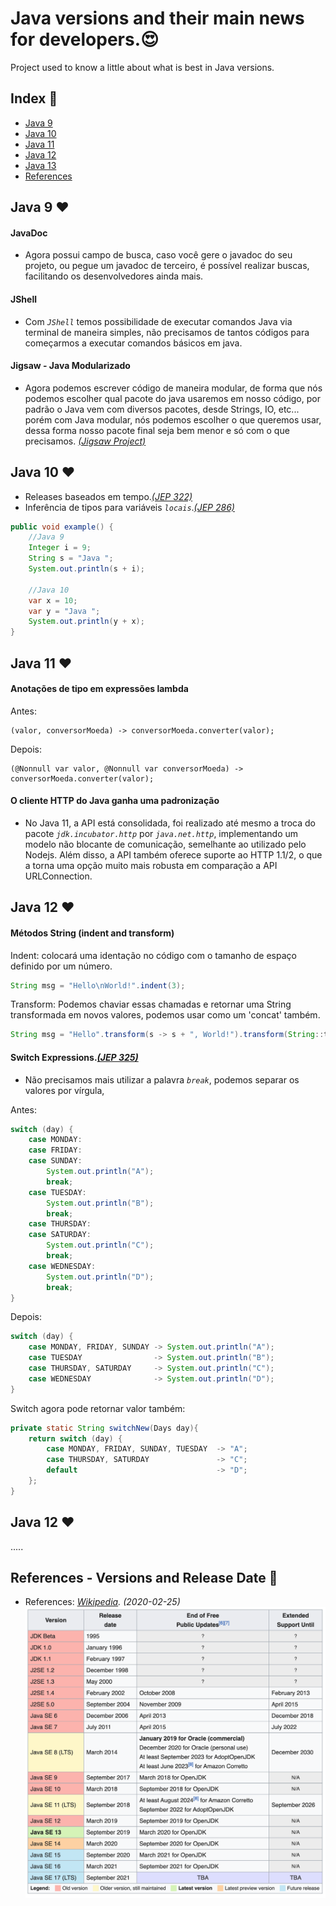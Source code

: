 # Java versions and their main news for developers.:heart_eyes:

Project used to know a little about what is best in Java versions.

## Index :pushpin:

- [Java 9](#java9)
- [Java 10](#java10)
- [Java 11](#java11)
- [Java 12](#java12)
- [Java 13](#java13)
- [References](#references)

## Java 9 <a name="java9"></a>:heart:

#### JavaDoc

- Agora possui campo de busca, caso você gere o javadoc do seu projeto, ou pegue um javadoc de terceiro, é possível realizar buscas, facilitando os desenvolvedores ainda mais.

#### JShell

- Com _`JShell`_ temos possibilidade de executar comandos Java via terminal de maneira simples, não precisamos de tantos códigos para começarmos a executar comandos básicos em java.

#### Jigsaw - Java Modularizado

- Agora podemos escrever código de maneira modular, de forma que nós podemos escolher qual pacote do java usaremos em nosso código, por padrão o Java vem com diversos pacotes, desde Strings, IO, etc... porém com Java modular, nós podemos escolher o que queremos usar, dessa forma nosso pacote final seja bem menor e só com o que precisamos. _[(Jigsaw Project)](https://openjdk.java.net/projects/jigsaw/)_

## Java 10 <a name="java10"></a>:heart:

- Releases baseados em tempo._[(JEP 322)](http://openjdk.java.net/jeps/322)_
- Inferência de tipos para variáveis _`locais`_._[(JEP 286)](http://openjdk.java.net/jeps/286)_

```java
public void example() {
    //Java 9
    Integer i = 9;
    String s = "Java ";
    System.out.println(s + i);

    //Java 10
    var x = 10;
    var y = "Java ";
    System.out.println(y + x);
}
```

## Java 11 <a name="java11"></a>:heart:

#### Anotações de tipo em expressões lambda

Antes:
```
(valor, conversorMoeda) -> conversorMoeda.converter(valor);
```

Depois:
```
(@Nonnull var valor, @Nonnull var conversorMoeda) -> conversorMoeda.converter(valor);
```

#### O cliente HTTP do Java ganha uma padronização

- No Java 11, a API está consolidada, foi realizado até mesmo a troca do pacote _`jdk.incubator.http`_ por _`java.net.http`_, implementando um modelo não blocante de comunicação, semelhante ao utilizado pelo Nodejs. Além disso, a API também oferece suporte ao HTTP 1.1/2, o que a torna uma opção muito mais robusta em comparação a API URLConnection.

## Java 12 <a name="java12"></a>:heart:

#### Métodos String (indent and transform)

Indent: colocará uma identação no código com o tamanho de espaço definido por um número.
```java
String msg = "Hello\nWorld!".indent(3);
```

Transform: Podemos chaviar essas chamadas e retornar uma String transformada em novos valores, podemos usar como um 'concat' também.
```java
String msg = "Hello".transform(s -> s + ", World!").transform(String::toUpperCase);
```

#### Switch Expressions._[(JEP 325)](http://openjdk.java.net/jeps/325)_

- Não precisamos mais utilizar a palavra _`break`_, podemos separar os valores por vírgula, 

Antes:
```java
switch (day) {
    case MONDAY:
    case FRIDAY:
    case SUNDAY:
        System.out.println("A");
        break;
    case TUESDAY:
        System.out.println("B");
        break;
    case THURSDAY:
    case SATURDAY:
        System.out.println("C");
        break;
    case WEDNESDAY:
        System.out.println("D");
        break;
}
```

Depois:
```java
switch (day) {
    case MONDAY, FRIDAY, SUNDAY -> System.out.println("A");
    case TUESDAY                -> System.out.println("B");
    case THURSDAY, SATURDAY     -> System.out.println("C");
    case WEDNESDAY              -> System.out.println("D");
}
```

Switch agora pode retornar valor também:
```java
private static String switchNew(Days day){
    return switch (day) {
        case MONDAY, FRIDAY, SUNDAY, TUESDAY  -> "A";
        case THURSDAY, SATURDAY               -> "C";
        default                               -> "D";
    };
}
```

## Java 12 <a name="java12"></a>:heart:

.....

## References - Versions and Release Date <a name="references"></a> :link:

- References: _[Wikipedia](https://en.wikipedia.org/wiki/Java_version_history). (2020-02-25)_ 
![Java Version](img/java-version.png)
